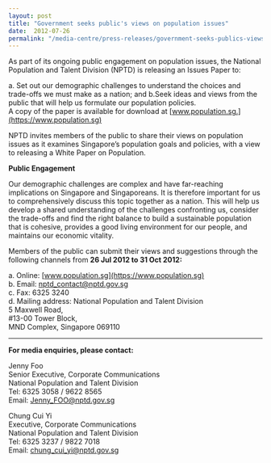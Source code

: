 ```yaml
---
layout: post
title: "Government seeks public's views on population issues"
date:  2012-07-26
permalink: "/media-centre/press-releases/government-seeks-publics-views-on-population-issues"
---
```


As part of its ongoing public engagement on population issues, the National Population and Talent Division (NPTD) is releasing an Issues Paper to: 

a. Set out our demographic challenges to understand the choices and trade-offs we must make as a nation; and 
b.Seek ideas and views from the public that will help us formulate our population policies.  
A copy of the paper is available for download at [www.population.sg.](https://www.population.sg) 

NPTD invites members of the public to share their views on population issues as it examines Singapore’s population goals and policies, with a view to releasing a White Paper on Population. 

**Public Engagement** 

Our demographic challenges are complex and have far-reaching implications on Singapore and Singaporeans. It is therefore important for us to comprehensively discuss this topic together as a nation. This will help us develop a shared understanding of the challenges confronting us, consider the trade-offs and find the right balance to build a sustainable population that is cohesive, provides a good living environment for our people, and maintains our economic vitality. 

Members of the public can submit their views and suggestions through the following channels from **26 Jul 2012 to 31 Oct 2012:** 

 a. Online: [www.population.sg](https://www.population.sg)   
 b. Email: [nptd_contact@nptd.gov.sg](mailto:nptd_contact@nptd.gov.sg)   
 c. Fax: 6325 3240  
 d. Mailing address: National Population and Talent Division   
5 Maxwell Road,   
#13-00 Tower Block,  
MND Complex,
Singapore 069110 

---

**For media enquiries, please contact:**   

Jenny Foo   
Senior Executive, Corporate Communications   
National Population and Talent Division   
Tel: 6325 3058 / 9622 8565   
Email: [Jenny_FOO@nptd.gov.sg](mailto:Jenny_FOO@nptd.gov.sg)

Chung Cui Yi  
Executive, Corporate Communications   
National Population and Talent Division   
Tel: 6325 3237 / 9822 7018   
Email: [chung_cui_yi@nptd.gov.sg](mailto:chung_cui_yi@nptd.gov.sg)

